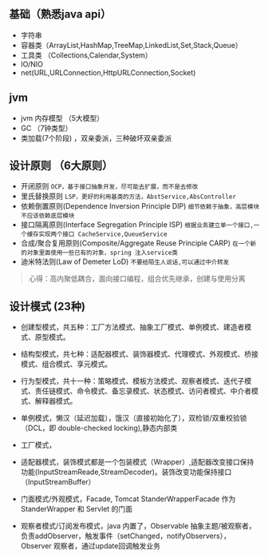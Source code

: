 ## 基础（熟悉java api）
* 字符串
* 容器类（ArrayList,HashMap,TreeMap,LinkedList,Set,Stack,Queue）
* 工具类 （Collections,Calendar,System）
* IO/NIO
* net(URL,URLConnection,HttpURLConnection,Socket)


## jvm
* jvm 内存模型 （5大模型）
* GC （7钟类型）
* 类加载(7个阶段) ，双亲委派，三种破坏双亲委派



## 设计原则 （6大原则）
* 开闭原则 `OCP，基于接口抽象开发，尽可能去扩展，而不是去修改`
* 里氏替换原则 `LSP，更好的利用基类的方法，AbstService,AbsController`
* 依赖倒置原则(Dependence Inversion Principle DIP) `细节依赖于抽象，高层模块不应该依赖底层模块` 
* 接口隔离原则(Interface Segregation Principle ISP) `根据业务建立单一个接口,一个缓存实现两个接口 CacheService,QueueService`
* 合成/聚合复用原则(Composite/Aggregate Reuse Principle CARP) `在一个新的对象里面使用一些已有的对象，spring 注入service类`
* 迪米特法则(Law of Demeter LoD) `不要给陌生人说话,可以通过中介转发`
> 心得：高内聚低耦合，面向接口编程，组合优先继承，创建与使用分离

## 设计模式 (23种)
* 创建型模式，共五种：工厂方法模式、抽象工厂模式、单例模式、建造者模式、原型模式。
* 结构型模式，共七种：适配器模式、装饰器模式、代理模式、外观模式、桥接模式、组合模式、享元模式。
* 行为型模式，共十一种：策略模式、模板方法模式、观察者模式、迭代子模式、责任链模式、命令模式、备忘录模式、状态模式、访问者模式、中介者模式、解释器模式。


* 单例模式，懒汉（延迟加载），饿汉（直接初始化了），双检锁/双重校验锁（DCL，即 double-checked locking),静态内部类
* 工厂模式，
* 适配器模式，装饰模式都是一个包装模式（Wrapper）,适配器改变接口保持功能(InputStreamReade,StreamDecoder)。装饰改变功能保持接口（InputStreamBuffer）
* 门面模式/外观模式，Facade, Tomcat StanderWrapperFacade 作为 StanderWrapper 和 Servlet 的门面
* 观察者模式/订阅发布模式，java 内置了，Observable 抽象主题/被观察者，负责addObserver，触发事件（setChanged，notifyObservers），Observer 观察者，通过update回调触发业务


